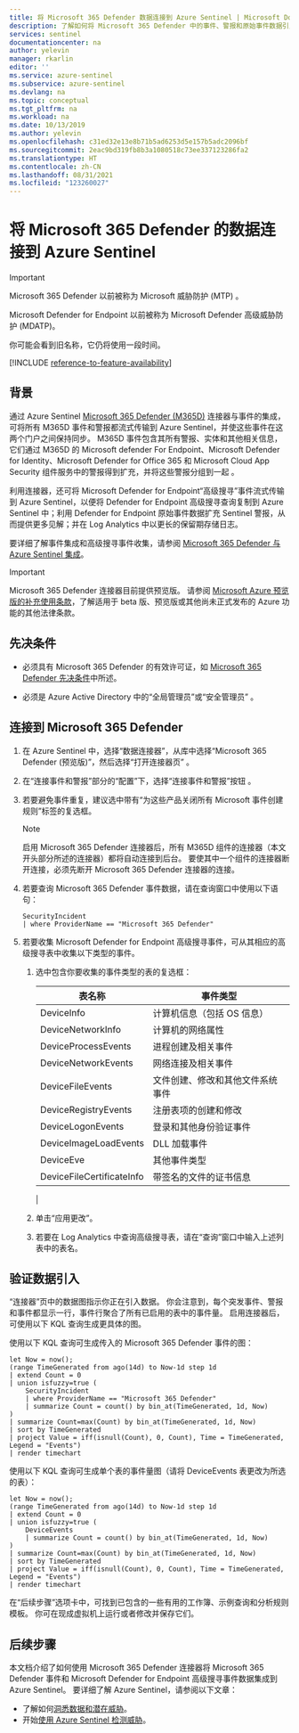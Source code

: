 ```yaml
---
title: 将 Microsoft 365 Defender 数据连接到 Azure Sentinel | Microsoft Docs
description: 了解如何将 Microsoft 365 Defender 中的事件、警报和原始事件数据引入 Azure Sentinel 中。
services: sentinel
documentationcenter: na
author: yelevin
manager: rkarlin
editor: ''
ms.service: azure-sentinel
ms.subservice: azure-sentinel
ms.devlang: na
ms.topic: conceptual
ms.tgt_pltfrm: na
ms.workload: na
ms.date: 10/13/2019
ms.author: yelevin
ms.openlocfilehash: c31ed32e13e8b71b5ad6253d5e157b5adc2096bf
ms.sourcegitcommit: 2eac9bd319fb8b3a1080518c73ee337123286fa2
ms.translationtype: HT
ms.contentlocale: zh-CN
ms.lasthandoff: 08/31/2021
ms.locfileid: "123260027"
---
```

# <a name="connect-data-from-microsoft-365-defender-to-azure-sentinel"></a>将 Microsoft 365 Defender 的数据连接到 Azure Sentinel

> [!IMPORTANT]
>
> Microsoft 365 Defender 以前被称为 Microsoft 威胁防护 (MTP)  。
>
> Microsoft Defender for Endpoint 以前被称为 Microsoft Defender 高级威胁防护 (MDATP)。  
>
> 你可能会看到旧名称，它仍将使用一段时间。

[!INCLUDE [reference-to-feature-availability](includes/reference-to-feature-availability.md)]

## <a name="background"></a>背景

通过 Azure Sentinel [Microsoft 365 Defender (M365D)](/microsoft-365/security/mtp/microsoft-threat-protection) 连接器与事件的集成，可将所有 M365D 事件和警报都流式传输到 Azure Sentinel，并使这些事件在这两个门户之间保持同步。 M365D 事件包含其所有警报、实体和其他相关信息，它们通过 M365D 的 Microsoft defender For Endpoint、Microsoft Defender for Identity、Microsoft Defender for Office 365 和 Microsoft Cloud App Security 组件服务中的警报得到扩充，并将这些警报分组到一起   。

利用连接器，还可将 Microsoft Defender for Endpoint“高级搜寻”事件流式传输到 Azure Sentinel，以便将 Defender for Endpoint 高级搜寻查询复制到 Azure Sentinel 中；利用 Defender for Endpoint 原始事件数据扩充 Sentinel 警报，从而提供更多见解；并在 Log Analytics 中以更长的保留期存储日志。

要详细了解事件集成和高级搜寻事件收集，请参阅 [Microsoft 365 Defender 与 Azure Sentinel 集成](microsoft-365-defender-sentinel-integration.md)。

> [!IMPORTANT]
>
> Microsoft 365 Defender 连接器目前提供预览版。 请参阅 [Microsoft Azure 预览版的补充使用条款](https://azure.microsoft.com/support/legal/preview-supplemental-terms/)，了解适用于 beta 版、预览版或其他尚未正式发布的 Azure 功能的其他法律条款。

## <a name="prerequisites"></a>先决条件

- 必须具有 Microsoft 365 Defender 的有效许可证，如 [Microsoft 365 Defender 先决条件](/microsoft-365/security/mtp/prerequisites)中所述。 

- 必须是 Azure Active Directory 中的“全局管理员”或“安全管理员” 。

## <a name="connect-to-microsoft-365-defender"></a>连接到 Microsoft 365 Defender

1. 在 Azure Sentinel 中，选择“数据连接器”，从库中选择“Microsoft 365 Defender (预览版)”，然后选择“打开连接器页”  。

1. 在“连接事件和警报”部分的“配置”下，选择“连接事件和警报”按钮  。

1. 若要避免事件重复，建议选中带有“为这些产品关闭所有 Microsoft 事件创建规则”标签的复选框。

    > [!NOTE]
    > 启用 Microsoft 365 Defender 连接器后，所有 M365D 组件的连接器（本文开头部分所述的连接器）都将自动连接到后台。 要使其中一个组件的连接器断开连接，必须先断开 Microsoft 365 Defender 连接器的连接。

1. 若要查询 Microsoft 365 Defender 事件数据，请在查询窗口中使用以下语句：
    ```kusto
    SecurityIncident
    | where ProviderName == "Microsoft 365 Defender"
    ```

1. 若要收集 Microsoft Defender for Endpoint 高级搜寻事件，可从其相应的高级搜寻表中收集以下类型的事件。

    1. 选中包含你要收集的事件类型的表的复选框：

       | 表名称 | 事件类型 |
       |-|-|
       | DeviceInfo | 计算机信息（包括 OS 信息） |
       | DeviceNetworkInfo | 计算机的网络属性 |
       | DeviceProcessEvents | 进程创建及相关事件 |
       | DeviceNetworkEvents | 网络连接及相关事件 |
       | DeviceFileEvents | 文件创建、修改和其他文件系统事件 |
       | DeviceRegistryEvents | 注册表项的创建和修改 |
       | DeviceLogonEvents | 登录和其他身份验证事件 |
       | DeviceImageLoadEvents | DLL 加载事件 |
       | DeviceEve | 其他事件类型 |
       | DeviceFileCertificateInfo | 带签名的文件的证书信息 |
       |

    1. 单击“应用更改”。

    1. 若要在 Log Analytics 中查询高级搜寻表，请在“查询”窗口中输入上述列表中的表名。

## <a name="verify-data-ingestion"></a>验证数据引入

“连接器”页中的数据图指示你正在引入数据。 你会注意到，每个突发事件、警报和事件都显示一行，事件行聚合了所有已启用的表中的事件量。 启用连接器后，可使用以下 KQL 查询生成更具体的图。

使用以下 KQL 查询可生成传入的 Microsoft 365 Defender 事件的图：

```kusto
let Now = now(); 
(range TimeGenerated from ago(14d) to Now-1d step 1d 
| extend Count = 0 
| union isfuzzy=true ( 
    SecurityIncident
    | where ProviderName == "Microsoft 365 Defender"
    | summarize Count = count() by bin_at(TimeGenerated, 1d, Now) 
) 
| summarize Count=max(Count) by bin_at(TimeGenerated, 1d, Now) 
| sort by TimeGenerated 
| project Value = iff(isnull(Count), 0, Count), Time = TimeGenerated, Legend = "Events") 
| render timechart 
```

使用以下 KQL 查询可生成单个表的事件量图（请将 DeviceEvents 表更改为所选的表）：

```kusto
let Now = now();
(range TimeGenerated from ago(14d) to Now-1d step 1d
| extend Count = 0
| union isfuzzy=true (
    DeviceEvents
    | summarize Count = count() by bin_at(TimeGenerated, 1d, Now)
)
| summarize Count=max(Count) by bin_at(TimeGenerated, 1d, Now)
| sort by TimeGenerated
| project Value = iff(isnull(Count), 0, Count), Time = TimeGenerated, Legend = "Events")
| render timechart
```

在“后续步骤”选项卡中，可找到已包含的一些有用的工作簿、示例查询和分析规则模板。 你可在现成虚拟机上运行或者修改并保存它们。

## <a name="next-steps"></a>后续步骤

本文档介绍了如何使用 Microsoft 365 Defender 连接器将 Microsoft 365 Defender 事件和 Microsoft Defender for Endpoint 高级搜寻事件数据集成到 Azure Sentinel。 要详细了解 Azure Sentinel，请参阅以下文章：

- 了解如何[洞悉数据和潜在威胁](get-visibility.md)。
- 开始[使用 Azure Sentinel 检测威胁](./detect-threats-built-in.md)。
